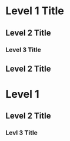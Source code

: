 # Level 1 Title

## Level 2 Title

### Level 3 Title

## Level 2 Title

# Level 1

## Level 2 Title

### Levl 3 Title

